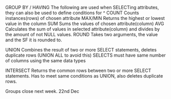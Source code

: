 GROUP BY / HAVING
The following are used when SELECTing attributes, they can also be used to define conditions for ^
    COUNT
         Counts instances(rows) of chosen attribute
    MAX/MIN
         Returns the highest or lowest value in the column
    SUM
         Sums the values of chosen attribute(column)
    AVG
         Calculates the sum of values in selected attribute(column) and divides by the amount of not NULL values.
    ROUND
         Takes two arguments, the value and the SF it is rounded to.
     
UNION
    Combines the result of two or more SELECT statements, deletes duplicate rows (UNION ALL to avoid this)
    SELECTS must have same number of columns using the same data types

INTERSECT
     Returns the common rows between two or more SELECT statements. Has to meet same conditions as UNION, also deletes duplicate rows.


Groups close next week. 22nd Dec